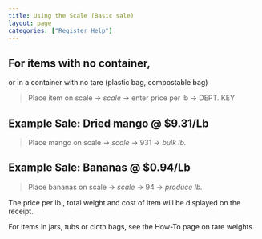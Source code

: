 ```yaml
---
title: Using the Scale (Basic sale)
layout: page
categories: ["Register Help"]
---
```



## For items with no container,
or in a container with no tare (plastic bag, compostable bag)
> Place item on scale → *scale* → enter price per lb → DEPT. KEY

## Example Sale: Dried mango @ $9.31/Lb
> Place mango on scale → *scale* → 931 →  *bulk lb.*

## Example Sale: Bananas @ $0.94/Lb
> Place bananas on scale → *scale* → 94 → *produce lb.*

The price per lb., total weight and cost of item will be displayed on the receipt.

For items in jars, tubs or cloth bags, see the How-To page on tare weights.